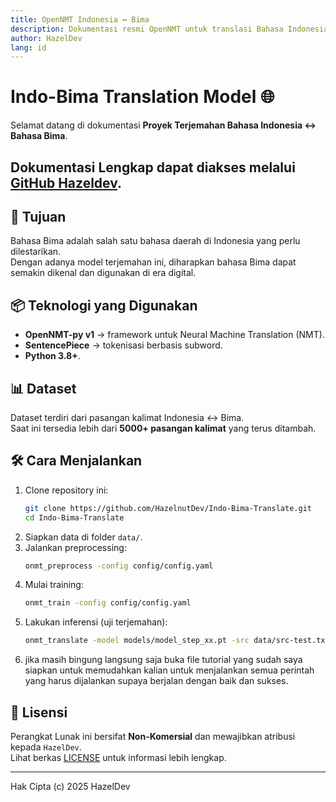 ```yaml
---
title: OpenNMT Indonesia ↔ Bima
description: Dokumentasi resmi OpenNMT untuk translasi Bahasa Indonesia ↔ Bima. Dibuat oleh HazelDev.
author: HazelDev
lang: id
---
```


# Indo-Bima Translation Model 🌐

Selamat datang di dokumentasi **Proyek Terjemahan Bahasa Indonesia ↔ Bahasa Bima**.

## Dokumentasi Lengkap dapat diakses melalui [GitHub Hazeldev](https://github.com/HazelnutDev/OpenNMT-Indonesia-Bima/?no-cache=1).

## 🎯 Tujuan
Bahasa Bima adalah salah satu bahasa daerah di Indonesia yang perlu dilestarikan.  
Dengan adanya model terjemahan ini, diharapkan bahasa Bima dapat semakin dikenal dan digunakan di era digital.

## 📦 Teknologi yang Digunakan
- **OpenNMT-py v1** → framework untuk Neural Machine Translation (NMT).
- **SentencePiece** → tokenisasi berbasis subword.
- **Python 3.8+**.

## 📊 Dataset
Dataset terdiri dari pasangan kalimat Indonesia ↔ Bima.  
Saat ini tersedia lebih dari **5000+ pasangan kalimat** yang terus ditambah.

## 🛠️ Cara Menjalankan
1. Clone repository ini:
   ```bash
   git clone https://github.com/HazelnutDev/Indo-Bima-Translate.git
   cd Indo-Bima-Translate
   ```
2. Siapkan data di folder `data/`.
3. Jalankan preprocessing:
   ```bash
   onmt_preprocess -config config/config.yaml
   ```
4. Mulai training:
   ```bash
   onmt_train -config config/config.yaml
   ```
5. Lakukan inferensi (uji terjemahan):
   ```bash
   onmt_translate -model models/model_step_xx.pt -src data/src-test.txt -output pred.txt
   ```
6. jika masih bingung langsung saja buka file tutorial yang sudah saya siapkan untuk memudahkan kalian untuk menjalankan semua perintah yang harus dijalankan supaya berjalan dengan baik dan sukses.

## 📖 Lisensi
Perangkat Lunak ini bersifat **Non-Komersial** dan mewajibkan atribusi kepada `HazelDev`.  
Lihat berkas [LICENSE](LICENSE) untuk informasi lebih lengkap.

---
Hak Cipta (c) 2025 HazelDev
